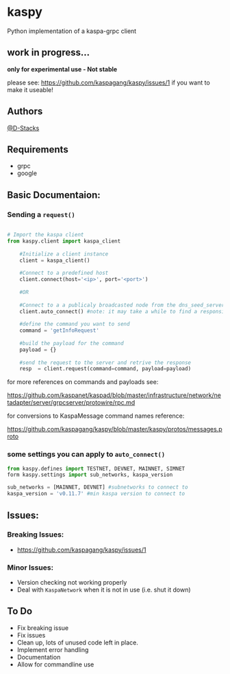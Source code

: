 # kaspy

Python implementation of a kaspa-grpc client

## work in progress...

**only for experimental use - Not stable**

please see: https://github.com/kaspagang/kaspy/issues/1 if you want to make it useable!

## Authors

[@D-Stacks](https://github.com/D-Stacks)

## Requirements
- grpc
- google
    
## Basic Documentaion:

### Sending a `request()` 

```python

# Import the kaspa client
from kaspy.client import kaspa_client
    
    #Initialize a client instance
    client = kaspa_client() 
    
    #Connect to a predefined host
    client.connect(host='<ip>', port='<port>') 
    
    #OR
    
    #Connect to a a publicaly broadcasted node from the dns_seed_servers.
    client.auto_connect() #note: it may take a while to find a responsive node
    
    #define the command you want to send
    command = 'getInfoRequest'
    
    #build the payload for the command
    payload = {} 
    
    #send the request to the server and retrive the response
    resp  = client.request(command=command, payload=payload)
````
for more references on commands and payloads see:

https://github.com/kaspanet/kaspad/blob/master/infrastructure/network/netadapter/server/grpcserver/protowire/rpc.md 

for conversions to KaspaMessage command names reference:

https://github.com/kaspagang/kaspy/blob/master/kaspy/protos/messages.proto
    

### some settings you can apply to `auto_connect()`
````python 
from kaspy.defines import TESTNET, DEVNET, MAINNET, SIMNET
form kaspy.settings import sub_networks, kaspa_version

sub_networks = [MAINNET, DEVNET] #subnetworks to connect to
kaspa_version = 'v0.11.7' #min kaspa version to connect to
````

## Issues:

### Breaking Issues:

- https://github.com/kaspagang/kaspy/issues/1

### Minor Issues:

- Version checking not working properly
- Deal with `KaspaNetwork` when it is not in use (i.e. shut it down)
    
## To Do 
- Fix breaking issue
- Fix issues
- Clean up, lots of unused code left in place. 
- Implement error handling
- Documentation
- Allow for commandline use
  

